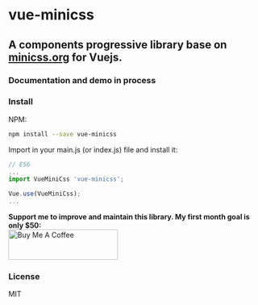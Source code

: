 # vue-minicss
## A components progressive library base on [minicss.org](https://minicss.org/) for Vuejs.

### Documentation and demo in process
### Install  

NPM:  
```bash
npm install --save vue-minicss
```
Import in your main.js (or index.js) file and install it:

```javascript
// ES6
...
import VueMiniCss 'vue-minicss';

Vue.use(VueMiniCss);
...
```

__Support me to improve and maintain this library. My first month goal is only $50:__ 
<br />
<a href="https://www.buymeacoffee.com/ajomuch92" target="_blank"><img src="https://cdn.buymeacoffee.com/buttons/v2/default-yellow.png" alt="Buy Me A Coffee" style="height: 60px !important;width: 217px !important;" ></a>

### License
MIT